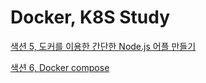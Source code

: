 # Docker, K8S Study

[색션 5, 도커를 이용한 간단한 Node.js 어플 만들기](Docker,%20K8S%20Study%2018293c377f9442ccaa760b99ece89ed4/%E1%84%89%E1%85%A2%E1%86%A8%E1%84%89%E1%85%A7%E1%86%AB%205,%20%E1%84%83%E1%85%A9%E1%84%8F%E1%85%A5%E1%84%85%E1%85%B3%E1%86%AF%20%E1%84%8B%E1%85%B5%E1%84%8B%E1%85%AD%E1%86%BC%E1%84%92%E1%85%A1%E1%86%AB%20%E1%84%80%E1%85%A1%E1%86%AB%E1%84%83%E1%85%A1%E1%86%AB%E1%84%92%E1%85%A1%E1%86%AB%20Node%20js%20%E1%84%8B%E1%85%A5%E1%84%91%E1%85%B3%E1%86%AF%20c13e7870964d43578398000e39461d35.md)

[색션 6, Docker compose](Docker,%20K8S%20Study%2018293c377f9442ccaa760b99ece89ed4/%E1%84%89%E1%85%A2%E1%86%A8%E1%84%89%E1%85%A7%E1%86%AB%206,%20Docker%20compose%20cbaaa6c024804695902509e1575a6054.md)